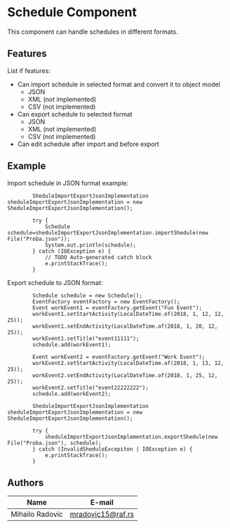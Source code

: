 
# Schedule Component

This component can handle schedules in different formats.

## Features

List if features:

* Can import schedule in selected format and convert it to object model
    * JSON
    * XML (not implemented)
    * CSV (not implemented)
* Can export schedule to selected format
    * JSON
    * XML (not implemented)
    * CSV (not implemented)
* Can edit schedule after import and before export

## Example

Import schedule in JSON format example:

```
        SheduleImportExportJsonImplementation sheduleImportExportJsonImplementation = new SheduleImportExportJsonImplementation();

		try {
			Schedule schedule=sheduleImportExportJsonImplementation.importShedule(new File("Proba.json"));
			System.out.println(schedule);
		} catch (IOException e) {
			// TODO Auto-generated catch block
			e.printStackTrace();
		}

```

Export schedule to JSON format:

```
        Schedule schedule = new Schedule();
        EventFactory eventFactory = new EventFactory();
		Event workEvent1 = eventFactory.getEvent("Fun Event");
        workEvent1.setStartActivity(LocalDateTime.of(2018, 1, 12, 12, 25));
        workEvent1.setEndActivity(LocalDateTime.of(2018, 1, 20, 12, 25));
        workEvent1.setTitle("event11111");
		schedule.add(workEvent1);

		Event workEvent2 = eventFactory.getEvent("Work Event");
        workEvent2.setStartActivity(LocalDateTime.of(2018, 1, 13, 12, 25));
        workEvent2.setEndActivity(LocalDateTime.of(2018, 1, 25, 12, 25));
        workEvent2.setTitle("event22222222");
		schedule.add(workEvent2);

        SheduleImportExportJsonImplementation sheduleImportExportJsonImplementation = new SheduleImportExportJsonImplementation();

		try {
            sheduleImportExportJsonImplementation.exportShedule(new File("Proba.json"), schedule);
		} catch (InvalidSheduleExcepiton | IOException e) {
			e.printStackTrace();
		}

```

## Authors

 Name          | E-mail              
---------------| ----------------- 
Mihailo Radovic| mradovic15@raf.rs 